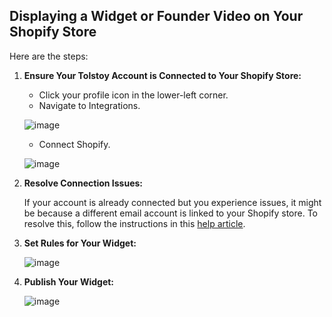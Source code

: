 ## Displaying a Widget or Founder Video on Your Shopify Store

Here are the steps:

1. **Ensure Your Tolstoy Account is Connected to Your Shopify Store:**

    - Click your profile icon in the lower-left corner.
    - Navigate to Integrations.
    
    ![image](https://github.com/user-attachments/assets/6ad3e95f-0376-42db-9bcb-8da12c87f437)
    
    - Connect Shopify.
    
    ![image](https://github.com/user-attachments/assets/ac543d94-0e0e-4b82-a880-ced496d37fb9)

2. **Resolve Connection Issues:**

    If your account is already connected but you experience issues, it might be because a different email account is linked to your Shopify store. To resolve this, follow the instructions in this [help article](https://help.gotolstoy.com/en/articles/9503843-i-m-getting-an-error-saying-that-this-tolstoy-account-is-already-associated-with-a-shopify-store?location=conversation).

3. **Set Rules for Your Widget:**

    ![image](https://github.com/user-attachments/assets/08ff86ec-a902-4c22-a388-753e2b008a30)

4. **Publish Your Widget:**

    ![image](https://github.com/user-attachments/assets/e8365830-d596-4c23-89ea-cc9326e06823)
